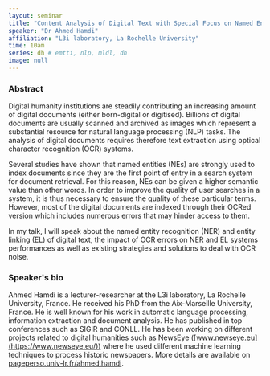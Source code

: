 ```yaml
---
layout: seminar
title: "Content Analysis of Digital Text with Special Focus on Named Entity Recognition and Linking"
speaker: "Dr Ahmed Hamdi"
affiliation: "L3i laboratory, La Rochelle University"
time: 10am
series: dh # emtti, nlp, mldl, dh 
image: null 
---
```


### Abstract

Digital humanity institutions are steadily contributing an increasing amount of digital documents (either born-digital or digitised). Billions of digital documents are usually scanned and archived as images which represent a substantial resource for natural language processing (NLP) tasks. The analysis of digital documents requires therefore text extraction using optical character recognition (OCR) systems.

Several studies have shown that named entities (NEs) are strongly used to index documents since they are the first point of entry in a search system for document retrieval. For this reason,  NEs can be given a higher semantic value than other words. In order to improve the quality of user searches in a system, it is thus necessary to ensure the quality of these particular terms. However, most of the digital documents are indexed through their OCRed version which includes numerous errors that may hinder access to them.

In my talk, I will speak about the named entity recognition (NER) and entity linking (EL) of digital text, the impact of OCR errors on NER and EL systems performances as well as existing strategies and solutions to deal with OCR noise.

### Speaker's bio

Ahmed Hamdi is a lecturer-researcher at the L3i laboratory, La Rochelle University, France. He received his PhD from the Aix-Marseille University, France. He is well known for his work in automatic language processing, information extraction and document analysis. He has published in top conferences such as SIGIR and CONLL. He has been working on different projects related to digital humanities such as NewsEye ([www.newseye.eu](https://www.newseye.eu/)) where he used different machine learning techniques to process historic newspapers. More details are available on [pageperso.univ-lr.fr/ahmed.hamdi](https://pageperso.univ-lr.fr/ahmed.hamdi/).
